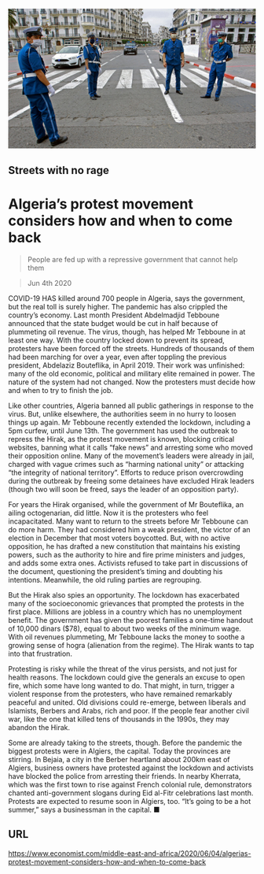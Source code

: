 ![](./images/20200606_MAP003_0.jpg)

## Streets with no rage

# Algeria’s protest movement considers how and when to come back

> People are fed up with a repressive government that cannot help them

> Jun 4th 2020

COVID-19 HAS killed around 700 people in Algeria, says the government, but the real toll is surely higher. The pandemic has also crippled the country’s economy. Last month President Abdelmadjid Tebboune announced that the state budget would be cut in half because of plummeting oil revenue. The virus, though, has helped Mr Tebboune in at least one way. With the country locked down to prevent its spread, protesters have been forced off the streets. Hundreds of thousands of them had been marching for over a year, even after toppling the previous president, Abdelaziz Bouteflika, in April 2019. Their work was unfinished: many of the old economic, political and military elite remained in power. The nature of the system had not changed. Now the protesters must decide how and when to try to finish the job.

Like other countries, Algeria banned all public gatherings in response to the virus. But, unlike elsewhere, the authorities seem in no hurry to loosen things up again. Mr Tebboune recently extended the lockdown, including a 5pm curfew, until June 13th. The government has used the outbreak to repress the Hirak, as the protest movement is known, blocking critical websites, banning what it calls “fake news” and arresting some who moved their opposition online. Many of the movement’s leaders were already in jail, charged with vague crimes such as “harming national unity” or attacking “the integrity of national territory”. Efforts to reduce prison overcrowding during the outbreak by freeing some detainees have excluded Hirak leaders (though two will soon be freed, says the leader of an opposition party).

For years the Hirak organised, while the government of Mr Bouteflika, an ailing octogenarian, did little. Now it is the protesters who feel incapacitated. Many want to return to the streets before Mr Tebboune can do more harm. They had considered him a weak president, the victor of an election in December that most voters boycotted. But, with no active opposition, he has drafted a new constitution that maintains his existing powers, such as the authority to hire and fire prime ministers and judges, and adds some extra ones. Activists refused to take part in discussions of the document, questioning the president’s timing and doubting his intentions. Meanwhile, the old ruling parties are regrouping.

But the Hirak also spies an opportunity. The lockdown has exacerbated many of the socioeconomic grievances that prompted the protests in the first place. Millions are jobless in a country which has no unemployment benefit. The government has given the poorest families a one-time handout of 10,000 dinars ($78), equal to about two weeks of the minimum wage. With oil revenues plummeting, Mr Tebboune lacks the money to soothe a growing sense of hogra (alienation from the regime). The Hirak wants to tap into that frustration.

Protesting is risky while the threat of the virus persists, and not just for health reasons. The lockdown could give the generals an excuse to open fire, which some have long wanted to do. That might, in turn, trigger a violent response from the protesters, who have remained remarkably peaceful and united. Old divisions could re-emerge, between liberals and Islamists, Berbers and Arabs, rich and poor. If the people fear another civil war, like the one that killed tens of thousands in the 1990s, they may abandon the Hirak.

Some are already taking to the streets, though. Before the pandemic the biggest protests were in Algiers, the capital. Today the provinces are stirring. In Bejaia, a city in the Berber heartland about 200km east of Algiers, business owners have protested against the lockdown and activists have blocked the police from arresting their friends. In nearby Kherrata, which was the first town to rise against French colonial rule, demonstrators chanted anti-government slogans during Eid al-Fitr celebrations last month. Protests are expected to resume soon in Algiers, too. “It’s going to be a hot summer,” says a businessman in the capital. ■

## URL

https://www.economist.com/middle-east-and-africa/2020/06/04/algerias-protest-movement-considers-how-and-when-to-come-back
